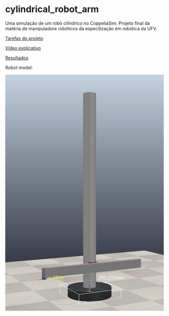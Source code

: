 # cylindrical_robot_arm

Uma simulação de um robô cilíndrico no CoppeliaSim. Projeto final da matéria de manipuladore robóticos da especilização em robótica da UFV.

[Tarefas do projeto](doc\project_guideline.pdf)

[Vídeo explicativo](doc\video.mp4)

[Resultados](doc\results.pdf)

Robot model: 

![Robot](doc/Frames.png "Robot")

